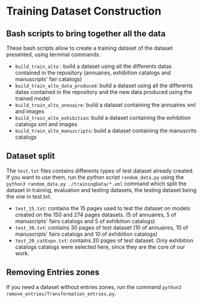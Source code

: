 # Training Dataset Construction

## Bash scripts to bring together all the data
These bash scripts allow to create a training dataset of the dataset presented, using terminal commands. 


- ```build_train_alto``` : build a dataset using all the differents datas contained in the repository (annuaires, exhibition catalogs and manuscripts' fair catalogs)
- ```build_train_alto_data_produced```: build a dataset using all the differents datas contained in the repository and the new data produced using the trained model
- ```build_train_alto_annuaire```: build a dataset containing the annuaires xml and images
- ```build_train_alto_exhibition```: build a dataset containing the exhibition catalogs xml and images
- ```build_train_alto_manuscripts```: build a dataset containing the manuscrits catalogs


## Dataset split
The `test.txt` files contains differents types of test dataset already created. If you want to use them, run the python script `random_data.py` using the `python3 random_data.py ./trainingData/*.xml` command which split the dataset in training, evaluation and testing datasets, the testing dataset being the one in test.txt. 

 - ```test_15.txt```: contains the 15 pages used to test the dataset on models created on the 150 and 274 pages datasets. (5 of annuaires, 5 of manuscripts' fairs catalogs and 5 of exhibition catalogs)
 - ```test_30.txt```: contains 30 pages of test dataset (10 of annuaires, 10 of manuscripts' fairs catalogs and 10 of exhibition catalogs)
 - ```test_20_catExpo.txt```: contains 20 pages of test dataset. Only exhibition catalogs catalogs were selected here, since they are the core of our work.

## Removing Entries zones
If you need a dataset without entries zones, run the command ```python3 remove_entries/Transformation_entries.py```.
